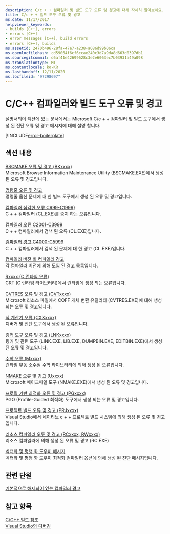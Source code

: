 ```yaml
---
description: C/c + + 컴파일러 및 빌드 도구 오류 및 경고에 대해 자세히 알아보세요.
title: C/c + + 빌드 도구 오류 및 경고
ms.date: 11/17/2017
helpviewer_keywords:
- builds [C++], errors
- errors [C++]
- error messages [C++], build errors
- errors [C++], builds
ms.assetid: 2470b496-28fa-47e7-a238-a086d99b06ca
ms.openlocfilehash: cd59064f6cf6ccae240c3d7a9da8d663d0397db1
ms.sourcegitcommit: d6af41e42699628c3e2e6063ec7b03931a49a098
ms.translationtype: MT
ms.contentlocale: ko-KR
ms.lasthandoff: 12/11/2020
ms.locfileid: "97298697"
---
```

# <a name="cc-compiler-and-build-tools-errors-and-warnings"></a>C/C++ 컴파일러와 빌드 도구 오류 및 경고

설명서의이 섹션에 있는 문서에서는 Microsoft C/c + + 컴파일러 및 빌드 도구에서 생성 된 진단 오류 및 경고 메시지에 대해 설명 합니다.

[!INCLUDE[error-boilerplate](../includes/error-boilerplate.md)]

## <a name="in-this-section"></a>섹션 내용

[BSCMAKE 오류 및 경고 (BKxxxx)](../tool-errors/bscmake-errors-bk1500-through-bk4505.md) \
Microsoft Browse Information Maintenance Utility (BSCMAKE.EXE)에서 생성 된 오류 및 경고입니다.

[명령줄 오류 및 경고](../tool-errors/command-line-errors-d8000-through-d9999.md) \
명령줄 옵션 문제에 대 한 빌드 도구에서 생성 된 오류 및 경고입니다.

[컴파일러 심각한 오류 C999-C1999)](../compiler-errors-1/compiler-fatal-errors-c999-through-c1999.md) \
C + + 컴파일러 (CL.EXE)를 중지 하는 오류입니다.

[컴파일러 오류 C2001-C3999](../compiler-errors-1/compiler-errors-c2001-through-c2099.md) \
C + + 컴파일러에서 검색 된 오류 (CL.EXE)입니다.

[컴파일러 경고 C4000-C5999](../compiler-warnings/compiler-warnings-c4000-through-c4199.md) \
C + + 컴파일러에서 검색 된 문제에 대 한 경고 (CL.EXE)입니다.

[컴파일러 버전 별 컴파일러 경고](../compiler-warnings/compiler-warnings-by-compiler-version.md) \
각 컴파일러 버전에 의해 도입 된 경고 목록입니다.

[Rxxxx (C 런타임 오류)](../tool-errors/c-runtime-errors-r6002-through-r6035.md) \
CRT (C 런타임 라이브러리)에서 런타임에 생성 되는 오류입니다.

[CVTRES 오류 및 경고 (CVTxxxx)](../tool-errors/cvtres-errors-cvt1100-through-cvt4001.md) \
Microsoft 리소스 파일에서 COFF 개체 변환 유틸리티 (CVTRES.EXE)에 대해 생성 되는 오류 및 경고입니다.

[식 계산기 오류 (CXXxxxx)](../tool-errors/expression-evaluator-errors-cxx0000-through-cxx0072.md) \
디버거 및 진단 도구에서 생성 된 오류입니다.

[링커 도구 오류 및 경고 (LNKxxxx)](../tool-errors/linker-tools-errors-and-warnings.md) \
링커 및 관련 도구 (LINK.EXE, LIB.EXE, DUMPBIN.EXE, EDITBIN.EXE)에서 생성 된 오류 및 경고입니다.

[수학 오류 (Mxxxx)](../tool-errors/math-errors-m6101-through-m6205.md) \
런타임 부동 소수점 수학 라이브러리에 의해 생성 된 오류입니다.

[NMAKE 오류 및 경고 (Uxxxx)](../tool-errors/nmake-errors-u1000-through-u4011.md) \
Microsoft 메이크파일 도구 (NMAKE.EXE)에서 생성 된 오류 및 경고입니다.

[프로필 기반 최적화 오류 및 경고 (PGxxxx)](../tool-errors/profile-guided-optimization-errors-and-warnings.md) \
PGO (Profile-Guided 최적화) 도구에서 생성 되는 오류 및 경고입니다.

[프로젝트 빌드 오류 및 경고 (PRJxxxx)](../tool-errors/project-build-errors-and-warnings-prjxxxx.md) \
Visual Studio에서 네이티브 c + + 프로젝트 빌드 시스템에 의해 생성 된 오류 및 경고입니다.

[리소스 컴파일러 오류 및 경고 (RCxxxx, RWxxxx)](../tool-errors/resource-compiler-errors-rc1000-through-rc4413.md) \
리소스 컴파일러에 의해 생성 된 오류 및 경고 (RC.EXE)

[벡터화 및 평행 화 도우미 메시지](../tool-errors/vectorizer-and-parallelizer-messages.md) \
벡터화 및 평행 화 도우미 최적화 컴파일러 옵션에 의해 생성 된 진단 메시지입니다.

## <a name="related-sections"></a>관련 단원

[기본적으로 해제되어 있는 컴파일러 경고](../../preprocessor/compiler-warnings-that-are-off-by-default.md)

## <a name="see-also"></a>참고 항목

[C/C++ 빌드 참조](../../build/reference/c-cpp-building-reference.md) \
[Visual Studio의 디버깅](/visualstudio/debugger/debugging-in-visual-studio)
